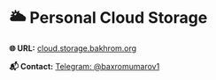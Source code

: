 # 🌥️ Personal Cloud Storage  

**🌐 URL:** [cloud.storage.bakhrom.org](http://cloud.storage.bakhrom.org)  

**📬 Contact:** [Telegram: @baxromumarov1](https://t.me/baxromumarov1)  
